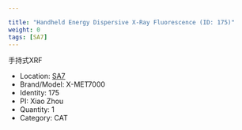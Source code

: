 ```yaml
---

title: "Handheld Energy Dispersive X-Ray Fluorescence (ID: 175)"
weight: 0
tags: [SA7]
---
```


手持式XRF

<!--more-->



- Location: [SA7](../../tags/sa7)
- Brand/Model: X-MET7000
- Identity: 175
- PI: Xiao Zhou
- Quantity: 1
- Category: CAT






